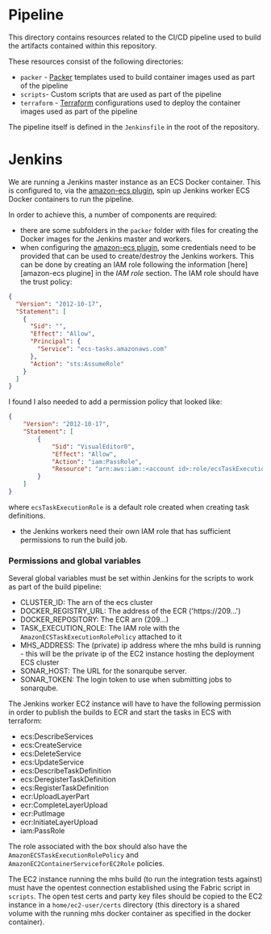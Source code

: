 # Pipeline

This directory contains resources related to the CI/CD pipeline used to build the artifacts contained within this repository.

These resources consist of the following directories:
- `packer` - [Packer](https://www.packer.io/) templates used to build container images used as part of the pipeline
- `scripts`- Custom scripts that are used as part of the pipeline
- `terraform` - [Terraform](https://www.terraform.io/) configurations used to deploy the container images used as part of the pipeline

The pipeline itself is defined in the `Jenkinsfile` in the root of the repository.

# Jenkins

We are running a Jenkins master instance as an ECS Docker container. This is configured to, via the [amazon-ecs plugin], spin up Jenkins worker ECS Docker containers to run the pipeline.

In order to achieve this, a number of components are required:
- there are some subfolders in the `packer` folder with files for creating the Docker images for the Jenkins master and workers.
- when configuring the [amazon-ecs plugin], some credentials need to be provided that can be used to create/destroy the Jenkins workers. This can be done by creating an IAM role following the information [here][amazon-ecs plugine] in the _IAM role_ section. The IAM role should have the trust policy:
```json
{
  "Version": "2012-10-17",
  "Statement": [
    {
      "Sid": "",
      "Effect": "Allow",
      "Principal": {
        "Service": "ecs-tasks.amazonaws.com"
      },
      "Action": "sts:AssumeRole"
    }
  ]
}
```
I found I also needed to add a permission policy that looked like:
```json
{
    "Version": "2012-10-17",
    "Statement": [
        {
            "Sid": "VisualEditor0",
            "Effect": "Allow",
            "Action": "iam:PassRole",
            "Resource": "arn:aws:iam::<account id>:role/ecsTaskExecutionRole"
        }
    ]
}
```
where `ecsTaskExecutionRole` is a default role created when creating task definitions.
- the Jenkins workers need their own IAM role that has sufficient permissions to run the build job.

[amazon-ecs plugin]: https://wiki.jenkins.io/display/JENKINS/Amazon+EC2+Container+Service+Plugin

### Permissions and global variables

Several global variables must be set within Jenkins for the scripts to work as part of the build pipeline:

- CLUSTER_ID: The arn of the ecs cluster
- DOCKER_REGISTRY_URL: The address of the ECR ('https://209...')
- DOCKER_REPOSITORY: The ECR arn (209...)
- TASK_EXECUTION_ROLE: The IAM role with the `AmazonECSTaskExecutionRolePolicy` attached to it 
- MHS_ADDRESS: The (private) ip address where the mhs build is running - this will be the private ip of the EC2 instance
    hosting the deployment ECS cluster
- SONAR_HOST: The URL for the sonarqube server.
- SONAR_TOKEN: The login token to use when submitting jobs to sonarqube.

The Jenkins worker EC2 instance will have to have the following permission in order to publish the builds to 
ECR and start the tasks in ECS with terraform:

- ecs:DescribeServices
- ecs:CreateService
- ecs:DeleteService
- ecs:UpdateService
- ecs:DescribeTaskDefinition
- ecs:DeregisterTaskDefinition
- ecs:RegisterTaskDefinition
- ecr:UploadLayerPart
- ecr:CompleteLayerUpload
- ecr:PutImage
- ecr:InitiateLayerUpload
- iam:PassRole
	

The role associated with the box should also have the `AmazonECSTaskExecutionRolePolicy` and 
`AmazonEC2ContainerServiceforEC2Role` policies.

The EC2 instance running the mhs build (to run the integration tests against) must have the opentest connection 
established using the Fabric script in `scripts`. The open test certs and party key files should be copied
to the EC2 instance in a `home/ec2-user/certs` directory (this directory is a shared volume with the running 
mhs docker container as specified in the docker container). 
